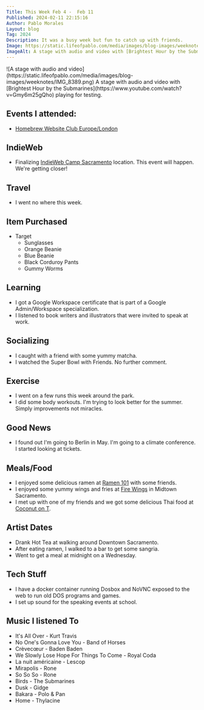 ```yaml
---
Title: This Week Feb 4 -  Feb 11
Published: 2024-02-11 22:15:16
Author: Pablo Morales
Layout: blog
Tag: 2024
Description: It was a busy week but fun to catch up with friends.
Image: https://static.lifeofpablo.com/media/images/blog-images/weeknotes/IMG_8389.png
ImageAlt: A stage with audio and video with [Brightest Hour by the Submarines](https://www.youtube.com/watch?v=Gmy6m25gQho) playing for testing.
---
```

<div class="measure center br2" markdown="1">
![A stage with audio and video](https://static.lifeofpablo.com/media/images/blog-images/weeknotes/IMG_8389.png)  
A stage with audio and video with [Brightest Hour by the Submarines](https://www.youtube.com/watch?v=Gmy6m25gQho) playing for testing.
</div>
 

## Events I attended: 
* [Homebrew Website Club Europe/London](https://events.indieweb.org/2024/02/homebrew-website-club-europe-london-5hk1pyUBj5gc)

## IndieWeb
* Finalizing [IndieWeb Camp Sacramento](https://indieweb.org/Planning#Sacramento,_CA) location. This event will happen. We're getting closer!

## Travel 
* I went no where this week. 
## Item Purchased
* Target
  * Sunglasses
  * Orange Beanie
  * Blue Beanie
  * Black Corduroy Pants
  * Gummy Worms 

## Learning
* I got a Google Workspace certificate that is part of a Google Admin/Workspace specialization.
* I listened to book writers and illustrators that were invited to speak at work.

## Socializing
* I caught with a friend with some yummy matcha.
* I watched the Super Bowl with Friends. No further comment.

## Exercise
* I went on a few runs this week around the park.
* I did some body workouts. I'm trying to look better for the summer. Simply improvements not miracles.

## Good News
* I found out I'm going to Berlin in May. I'm going to a climate conference. I started looking at tickets. 
 

## Meals/Food
* I enjoyed some delicious ramen at [Ramen 101](https://www.yelp.com/biz/ramen-101-sacramento-2) with some friends.
* I enjoyed some yummy wings and fries at [Fire Wings](https://www.yelp.com/biz/fire-wings-midtown-sacramento) in Midtown Sacramento.
* I met up with one of my friends and we got some delicious Thai food at [Coconut on T](https://www.yelp.com/biz/the-coconut-on-t-sacramento-3). 

## Artist Dates
* Drank Hot Tea at walking around Downtown Sacramento.
* After eating ramen, I walked to a bar to get some sangria. 
* Went to get a meal at midnight on a Wednesday. 


## Tech Stuff
* I have a docker container running Dosbox and NoVNC exposed to the web to run old DOS programs and games.  
* I set up sound for the speaking events at school.

## Music I listened To
* It's All Over - Kurt Travis
* No One's Gonna Love You - Band of Horses
* Crèvecœur - Baden Baden
* We Slowly Lose Hope For Things To Come - Royal Coda
* La nuit américaine - Lescop
* Mirapolis - Rone
* So So So - Rone
* Birds - The Submarines
* Dusk - Gidge
* Bakara - Polo & Pan
* Home - Thylacine
